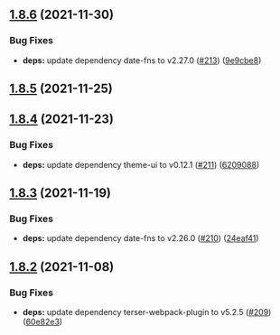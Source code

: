 ## [1.8.6](https://github.com/dds/bosabosa.org/compare/v1.8.5...v1.8.6) (2021-11-30)


### Bug Fixes

* **deps:** update dependency date-fns to v2.27.0 ([#213](https://github.com/dds/bosabosa.org/issues/213)) ([9e9cbe8](https://github.com/dds/bosabosa.org/commit/9e9cbe8577de324dc1d95e8e0cb615e193ebc4f6))



## [1.8.5](https://github.com/dds/bosabosa.org/compare/v1.8.4...v1.8.5) (2021-11-25)



## [1.8.4](https://github.com/dds/bosabosa.org/compare/v1.8.3...v1.8.4) (2021-11-23)


### Bug Fixes

* **deps:** update dependency theme-ui to v0.12.1 ([#211](https://github.com/dds/bosabosa.org/issues/211)) ([6209088](https://github.com/dds/bosabosa.org/commit/62090888f721cc4541646393456fd618dda11c01))



## [1.8.3](https://github.com/dds/bosabosa.org/compare/v1.8.2...v1.8.3) (2021-11-19)


### Bug Fixes

* **deps:** update dependency date-fns to v2.26.0 ([#210](https://github.com/dds/bosabosa.org/issues/210)) ([24eaf41](https://github.com/dds/bosabosa.org/commit/24eaf41b6c9c85fd1fbfc67e695a7fc189af294b))



## [1.8.2](https://github.com/dds/bosabosa.org/compare/v1.8.1...v1.8.2) (2021-11-08)


### Bug Fixes

* **deps:** update dependency terser-webpack-plugin to v5.2.5 ([#209](https://github.com/dds/bosabosa.org/issues/209)) ([60e82e3](https://github.com/dds/bosabosa.org/commit/60e82e378b701b4cb42946944dcb259c8870f60d))



